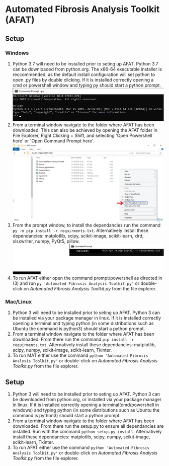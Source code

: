 # Automated Fibrosis Analysis Toolkit (AFAT)
## Setup
### Windows
1. Python 3.7 will need to be installed prior to seting up AFAT. Python 3.7 can be 
    downloaded from python.org. The x86-64 executable installer is reccommended,
    as the default install configuration will set python to open .py files by 
    double clicking. If it is installed correctly opening a cmd or powershell 
    window and typing py should start a python prompt.
    ![](./images/command_prompt_py.png)
2. From a terminal window navigate to the folder where AFAT has been downloaded. 
    This can also be achieved by opening the AFAT folder in File Explorer,
    Right Clicking + Shift, and selecting 'Open Powershell here' or 'Open 
    Command Prompt here'.
    ![](./images/file_explorer_open_cmd.png)
3.  From the prompt window, to install the dependancies run the command 
    `py -m pip install -r requirments.txt`. Alternatively install these 
    dependancies: matplotlib, scipy, scikit-image, scikit-learn, xlrd, xlsxwriter,
    numpy, PyQt5, pillow.
    ![](./images/command_prompt_install.png)
4. To run AFAT either open the command prompt/powershell as directed in (3) and
   run `py 'Automated Fibrosis Analysis Toolkit.py'` or double-click on 
   *Automated Fibrosis Analysis Toolkit.py* from the file explorer.

### Mac/Linux
1. Python 3 will need to be installed prior to seting up AFAT. Python 3 can be 
    installed via your package manager in linux. If it is installed correctly
    opening a terminal and typing python (in some distributions such as Ubuntu
    the command is python3) should start a python prompt.
2. From a terminal window navigate to the folder where AFAT has been downloaded. 
    From there run the command `pip install -r requirments.txt`. Alternatively 
    install these dependancies: matplotlib, scipy, numpy, scikit-image, scikit-learn,
    Tkinter.
3. To run MAT either use the command `python 'Automated Fibrosis Analysis Toolkit.py'` or
    double-click on *Automated Fibrosis Analysis Toolkit.py* from the file explorer.

## Setup
1. Python 3 will need to be installed prior to seting up AFAT. Python 3 can be 
    downloaded from python.org, or installed via your package manager in linux. 
    If it is installed correctly opening a terminal(cmd/powershell in windows)
    and typing python (in some distributions such as Ubuntu the command is 
    python3) should start a python prompt.
2. From a terminal window navigate to the folder where AFAT has been downloaded. 
    From there run the setup.py to ensure all dependancies are installed. Run
    with the command `python setup.py install`. Alternatively install these 
    dependancies: matplotlib, scipy, numpy, scikit-image, scikit-learn, Tkinter.
3. To run AFAT either use the command `python 'Automated Fibrosis Analysis Toolkit.py'`
    or double-click on *Automated Fibrosis Analysis Toolkit.py* from the file
    explorer.
